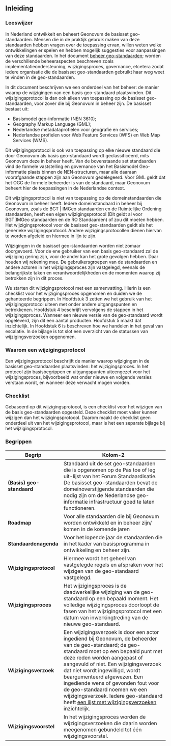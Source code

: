 ## Inleiding


### Leeswijzer


In Nederland ontwikkelt en beheert Geonovum de basisset geo-standaarden. Mensen die in de praktijk gebruik maken van deze standaarden hebben vragen over de toepassing ervan, willen weten welke ontwikkelingen er spelen en hebben mogelijk suggesties voor aanpassingen van deze standaarden. In het document [beheer geo-standaarden](https://geonovum.github.io/Geo-standaarden-beheerplan/); worden de verschillende beheeraspecten beschreven zoals implementatieondersteuning, wijzigingsproces, governance, etcetera zodat iedere organisatie die de basisset geo-standaarden gebruikt haar weg weet te vinden in de geo-standaarden.

In dit document beschrijven we een onderdeel van het beheer: de manier waarop de wijzigingen van een basis geo-standaard plaatsvinden. Dit wijzigingsprotocol is dan ook alleen van toepassing op de basisset geo-standaarden, voor zover die bij Geonovum in beheer zijn. De basisset bestaat uit:
-	Basismodel geo-informatie (NEN 3610);
-	Geography Markup Language (GML);
-	Nederlandse metadataprofielen voor geografie en services;
-	Nederlandse profielen voor Web Feature Services (WFS) en Web Map Services (WMS).

Dit wijzigingsprotocol is ook van toepassing op elke nieuwe standaard die door Geonovum als basis geo-standaard wordt geclassificeerd, mits Geonovum deze in beheer heeft. Van de bovenstaande set standaarden vind de formele vaststelling en governance van het Basismodel Geo-informatie plaats binnen de NEN-structuren, maar alle daaraan voorafgaande stappen zijn aan Geonovum gedelegeerd. Voor GML geldt dat het OGC de formele beheerder is van de standaard, maar Geonovum beheert hier de toepassingen in de Nederlandse context.

Dit wijzigingsprotocol is niet van toepassing op de domeinstandaarden die Geonovum in beheer heeft. Iedere domeinstandaard in beheer bij Geonovum, zoals de BGT | IMGeo standaarden en de Ruimtelijke Ordening standaarden, heeft een eigen wijzigingsprotocol (Dit geldt al voor BGT|IMGeo standaarden en de RO Standaarden) of zou dit moeten hebben. Het wijzigingsprotocol voor de basisset geo-standaarden geldt als het generieke wijzigingsprotocol. Andere wijzigingsprotocollen dienen hiervan te worden afgeleid en hiermee in lijn te zijn.

Wijzigingen in de basisset geo-standaarden worden niet zomaar doorgevoerd. Voor de ene gebruiker van een basis geo-standaard zal de wijziging gering zijn, voor de ander kan het grote gevolgen hebben. Daar houden wij rekening mee. De gebruikersgroepen van de standaarden en andere actoren in het wijzigingsproces zijn vastgelegd, evenals de belangrijkste taken en verantwoordelijkheden en de momenten waarop zij betrokken zijn in dit proces.

We starten dit wijzigingsprotocol met een samenvatting. Hierin is een checklist voor het wijzigingsproces opgenomen en duiden we de gehanteerde begrippen. In Hoofdstuk 3 zetten we het gebruik van het wijzigingsprotocol uiteen met onder andere uitgangspunten en betrokkenen. Hoofdstuk 4 beschrijft vervolgens de stappen in het wijzigingsproces. Wanneer een nieuwe versie van de geo-standaard wordt opgeleverd, zijn dit een aantal producten. Hoofdstuk 5 maakt dat inzichtelijk. In Hoofdstuk 6 is beschreven hoe we handelen in het geval van escalatie. In de bijlage is tot slot een overzicht van de statussen van wijzigingsverzoeken opgenomen. 

### Waarom een wijzigingsprotocol

Een wijzigingsprotocol beschrijft de manier waarop wijzigingen in de basisset geo-standaarden plaatsvinden: het wijzigingsproces. In het protocol zijn basisbegrippen en uitgangspunten uiteengezet voor het wijzigingsproces, bijvoorbeeld wat onder nieuwe en volgende versies verstaan wordt, en wanneer deze verwacht mogen worden.


### Checklist 

Gebaseerd op dit wijzigingsprotocol, is een checklist voor het wijzigen van de basis geo-standaarden opgesteld. Deze checklist moet vaker kunnen wijzigen dan het wijzigingsprotocol. Daarom maakt de checklist geen onderdeel uit van het wijzigingsprotocol, maar is het een separate bijlage bij het wijzigingsprotocol.

### Begrippen


| Begrip | Kolom-2 | 
|------------|---------|
| **(Basis) geo-standaard** | Standaard uit de set geo-standaarden die is opgenomen op de Pas toe of leg uit-lijst van het Forum Standaardisatie. De basisset geo-standaarden bevat de domeinoverstijgende standaarden die nodig zijn om de Nederlandse geo-informatie infrastructuur goed te laten functioneren.          |
| **Roadmap**  |  Voor alle standaarden die bij Geonovum worden ontwikkeld en in beheer zijn/ komen in de komende jaren       |
| **Standaardenagenda**  | Voor het lopende jaar de standaarden die in het kader van basisprogramma in ontwikkeling en beheer zijn.        |
| **Wijzigingsprotocol**  | Hiermee wordt het geheel van vastgelegde regels en afspraken voor het wijzigen van de geo-standaard vastgelegd.        |
| **Wijzigingsproces**  |  Het wijzigingsproces is de daadwerkelijke wijziging van de geo-standaard op een bepaald moment. Het volledige wijzigingsproces doorloopt de fasen van het wijzigingsprotocol met een datum van inwerkingtreding van de nieuwe geo-standaard.        |
| **Wijzigingsverzoek**  | Een wijzigingsverzoek is door een actor ingediend bij Geonovum, de beheerder van de geo-standaard; de geo-standaard moet op een bepaald punt met deze reden worden aangepast of aangevuld of niet. Een wijzigingsverzoek dat niet wordt ingewilligd, wordt beargumenteerd afgewezen. Een ingediende wens of gevonden fout voor de geo-standaard noemen we een wijzigingsverzoek. Iedere geo-standaard heeft [een lijst met wijzigingsverzoeken](https://geonovum.github.io/Geo-standaarden-beheerplan/#helpdesk) inzichtelijk.         |
| **Wijzigingsvoorstel** | In het wijzigingsproces worden de wijzigingsverzoeken die daarin worden meegenomen gebundeld tot één wijzigingsvoorstel.        |
